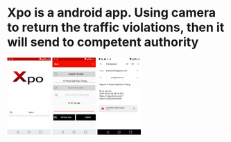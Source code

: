 # Xpo is a android app. Using camera to return the traffic violations, then it will send to competent authority
<p float="left">
  <img src="/xpo_login.png" width="100" />
  <img src="/xpo_main.png" width="100" /> 
  <img src="/xpo_email.png" width="100" />
</p> 
